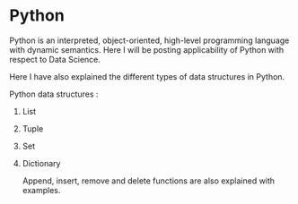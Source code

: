 # Python
Python is an interpreted, object-oriented, high-level programming language with dynamic semantics. Here I will be posting applicability of Python with respect to Data Science.

Here I have also explained the different types of data structures in Python. 

Python data structures : 
1. List
2. Tuple
3. Set
4. Dictionary

   Append, insert, remove and delete functions are also explained with examples.
